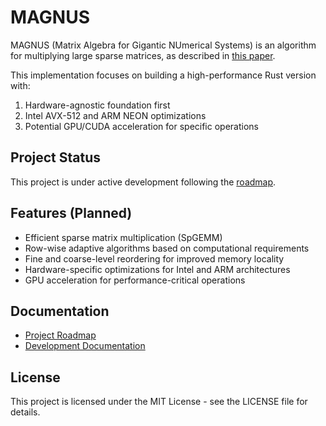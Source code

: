 # MAGNUS

MAGNUS (Matrix Algebra for Gigantic NUmerical Systems) is an algorithm
for multiplying large sparse matrices, as described in [this
paper](https://arxiv.org/pdf/2501.07056).

This implementation focuses on building a high-performance Rust version with:
1. Hardware-agnostic foundation first
2. Intel AVX-512 and ARM NEON optimizations
3. Potential GPU/CUDA acceleration for specific operations

## Project Status

This project is under active development following the [roadmap](./docs/roadmap.md).

## Features (Planned)

- Efficient sparse matrix multiplication (SpGEMM)
- Row-wise adaptive algorithms based on computational requirements
- Fine and coarse-level reordering for improved memory locality
- Hardware-specific optimizations for Intel and ARM architectures
- GPU acceleration for performance-critical operations

## Documentation

- [Project Roadmap](docs/roadmap.md)
- [Development Documentation](docs/master-document.md)

## License

This project is licensed under the MIT License - see the LICENSE file for details.
